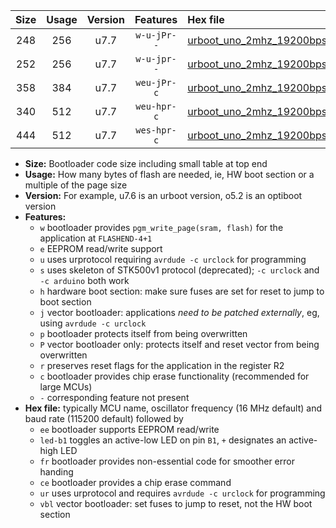 |Size|Usage|Version|Features|Hex file|
|:-:|:-:|:-:|:-:|:--|
|248|256|u7.7|`w-u-jPr--`|[urboot_uno_2mhz_19200bps_led+b5_ur_vbl.hex](https://raw.githubusercontent.com/stefanrueger/urboot.hex/main/boards/uno/fcpu_2mhz/19200_bps/urboot_uno_2mhz_19200bps_led+b5_ur_vbl.hex)|
|252|256|u7.7|`w-u-jpr--`|[urboot_uno_2mhz_19200bps_led+b5_fr_ur_vbl.hex](https://raw.githubusercontent.com/stefanrueger/urboot.hex/main/boards/uno/fcpu_2mhz/19200_bps/urboot_uno_2mhz_19200bps_led+b5_fr_ur_vbl.hex)|
|358|384|u7.7|`weu-jPr-c`|[urboot_uno_2mhz_19200bps_ee_led+b5_fr_ce_ur_vbl.hex](https://raw.githubusercontent.com/stefanrueger/urboot.hex/main/boards/uno/fcpu_2mhz/19200_bps/urboot_uno_2mhz_19200bps_ee_led+b5_fr_ce_ur_vbl.hex)|
|340|512|u7.7|`weu-hpr-c`|[urboot_uno_2mhz_19200bps_ee_led+b5_fr_ce_ur.hex](https://raw.githubusercontent.com/stefanrueger/urboot.hex/main/boards/uno/fcpu_2mhz/19200_bps/urboot_uno_2mhz_19200bps_ee_led+b5_fr_ce_ur.hex)|
|444|512|u7.7|`wes-hpr-c`|[urboot_uno_2mhz_19200bps_ee_led+b5_fr_ce.hex](https://raw.githubusercontent.com/stefanrueger/urboot.hex/main/boards/uno/fcpu_2mhz/19200_bps/urboot_uno_2mhz_19200bps_ee_led+b5_fr_ce.hex)|

- **Size:** Bootloader code size including small table at top end
- **Usage:** How many bytes of flash are needed, ie, HW boot section or a multiple of the page size
- **Version:** For example, u7.6 is an urboot version, o5.2 is an optiboot version
- **Features:**
  + `w` bootloader provides `pgm_write_page(sram, flash)` for the application at `FLASHEND-4+1`
  + `e` EEPROM read/write support
  + `u` uses urprotocol requiring `avrdude -c urclock` for programming
  + `s` uses skeleton of STK500v1 protocol (deprecated); `-c urclock` and `-c arduino` both work
  + `h` hardware boot section: make sure fuses are set for reset to jump to boot section
  + `j` vector bootloader: applications *need to be patched externally*, eg, using `avrdude -c urclock`
  + `p` bootloader protects itself from being overwritten
  + `P` vector bootloader only: protects itself and reset vector from being overwritten
  + `r` preserves reset flags for the application in the register R2
  + `c` bootloader provides chip erase functionality (recommended for large MCUs)
  + `-` corresponding feature not present
- **Hex file:** typically MCU name, oscillator frequency (16 MHz default) and baud rate (115200 default) followed by
  + `ee` bootloader supports EEPROM read/write
  + `led-b1` toggles an active-low LED on pin `B1`, `+` designates an active-high LED
  + `fr` bootloader provides non-essential code for smoother error handing
  + `ce` bootloader provides a chip erase command
  + `ur` uses urprotocol and requires `avrdude -c urclock` for programming
  + `vbl` vector bootloader: set fuses to jump to reset, not the HW boot section
